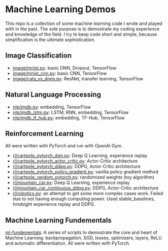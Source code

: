 # Machine Learning Demos

This repo is a collection of some machine learning code I wrote and played with in the past. The sole purpose is to demostrate my coding experience and knowledge of the field. I try to keep code short and simple, because simplification is the ultimate sophistication.

## Image Classification

* [image/mnist.py](image/mnist.py): basic DNN, Dropout, TensorFlow
* [image/mnist_cnn.py](image/mnist_cnn.py): basic CNN, TensorFlow
* [image/cats_vs_dogs.py](image/cats_vs_dogs.py): ResNet, transfer learning, TensorFlow

## Natural Language Processing

* [nlp/imdb.py](nlp/imdb.py): embedding, TensorFlow
* [nlp/imdb_lstm.py](nlp/imdb_lstm.py): LSTM, RNN, embedding, TensorFlow
* [nlp/imdb_tf_hub.py](nlp/imdb_tf_hub.py): embedding, TF-Hub, TensorFlow

## Reinforcement Learning

All were written with PyTorch and run with OpenAI Gym.

* [rl/cartpole_pytorch_dqn.py](rl/cartpole_pytorch_dqn.py): Deep Q Learning, experience replay
* [rl/cartpole_pytorch_actor_critic.py](rl/cartpole_pytorch_actor_critic.py): Actor-Critic architecture
* [rl/cartpole_pytorch_ddpg.py](rl/cartpole_pytorch_ddpg.py): DDPG, Actor-Critic architecture
* [rl/cartpole_pytorch_policy_gradient.py](rl/cartpole_pytorch_policy_gradient.py): vanilla policy gradient method
* [rl/cartpole_random_pytorch.py](rl/cartpole_random_pytorch.py): randomized weights (toy algorithm)
* [rl/mountain_car.py](rl/mountain_car.py): Deep Q Learning, experience replay
* [rl/mountain_car_continuous_ddpg.py](rl/mountain_car_continuous_ddpg.py): DDPG, Actor-Critic architecture
* [rl/robotics.py](rl/robotics.py): an attempt to get some more complex cases work. Failed due to not having enough computing power. Used stable_baselines, hindsight experience replay and DDPG.

## Machine Learning Fundementals

[ml-fundementals](ml-fundementals/): A series of scripts to demostrate the core and heart of Machine Learning: backpropagation, SGD, losses, optimizers, layers, ReLU and automatic differentiation. All were written with PyTorch.
